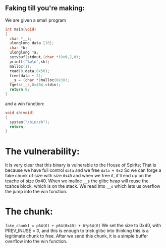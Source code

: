 ## Faking till you're making:
We are given a small program
```c
int main(void)
{
  char *__s;
  ulonglong data [10];
  char *b;
  ulonglong *a;
  setvbuf(stdout,(char *)0x0,2,0);
  printf("%p\n",sh);
  malloc(1);
  read(0,data,0x50);
  free(data + 2);
  __s = (char *)malloc(0x30);
  fgets(__s,0x404,stdin);
  return 0;
}
```
and a win function:
```c
void sh(void)
{
  system("/bin/sh");
  return;
}
```

# The vulnerability:
It is very clear that this binary is vulnerable to the House of Spirits;
That is because we have full control ```data``` and we free ```data + 0x2```
So we can forge a fake chunk of size with size ```0x40``` and when we free it, it'll end up on the tcache of size 0x40.
When we malloc ```__s``` the glibc heap will reuse the tcahce block, which is on the stack.
We read into ```__s``` which lets us overflow the jump into the win function.

# The chunk:
```fake_chunk1 = p64(0) + p64(0x40) + 6*p64(0)```
We set the size to 0x40, with PREV_INUSE = 0, and this is enough to trick glibc into thinking this is a legitimate chunk to free.
After we send this chunk, it is a simple buffer overflow into the win function.

